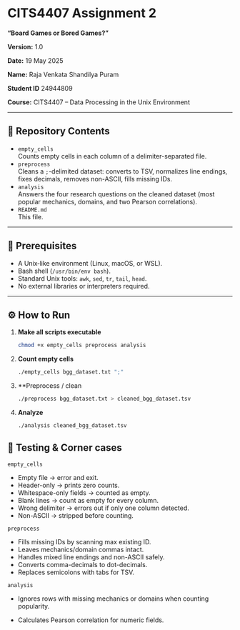 # CITS4407 Assignment 2  
**“Board Games or Bored Games?”**  

**Version:** 1.0  

**Date:** 19 May 2025  

**Name:** Raja Venkata Shandilya Puram

**Student ID** 24944809

**Course:** CITS4407 – Data Processing in the Unix Environment  

---

## 📂 Repository Contents

- `empty_cells`  
  Counts empty cells in each column of a delimiter-separated file.
- `preprocess`  
  Cleans a `;`-delimited dataset: converts to TSV, normalizes line endings, fixes decimals, removes non-ASCII, fills missing IDs.
- `analysis`  
  Answers the four research questions on the cleaned dataset (most popular mechanics, domains, and two Pearson correlations).
- `README.md`  
  This file.

---

## 🚀 Prerequisites

- A Unix‐like environment (Linux, macOS, or WSL).  
- Bash shell (`/usr/bin/env bash`).  
- Standard Unix tools: `awk`, `sed`, `tr`, `tail`, `head`.  
- No external libraries or interpreters required.

---

## ⚙️ How to Run

1. **Make all scripts executable**  
   ```bash
   chmod +x empty_cells preprocess analysis
2. **Count empty cells**  
   ```bash
   ./empty_cells bgg_dataset.txt ";"
3. **Preprocess / clean
   ```bash
   ./preprocess bgg_dataset.txt > cleaned_bgg_dataset.tsv
4. **Analyze**
   ```bash
   ./analysis cleaned_bgg_dataset.tsv

## 🧪 Testing & Corner cases

 `empty_cells`
- Empty file → error and exit.
- Header-only → prints zero counts.
- Whitespace-only fields → counted as empty.
- Blank lines → count as empty for every column.
- Wrong delimiter → errors out if only one column detected.
- Non-ASCII → stripped before counting.

 `preprocess`

- Fills missing IDs by scanning max existing ID.
- Leaves mechanics/domain commas intact.
- Handles mixed line endings and non-ASCII safely.
- Converts comma-decimals to dot-decimals.
- Replaces semicolons with tabs for TSV.

`analysis`
- Ignores rows with missing mechanics or domains when counting popularity.

- Calculates Pearson correlation for numeric fields.
